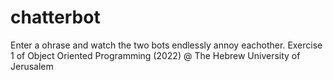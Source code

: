 # chatterbot
 Enter a ohrase and watch the two bots endlessly annoy eachother. Exercise 1 of Object Oriented Programming (2022) @ The Hebrew University of Jerusalem
